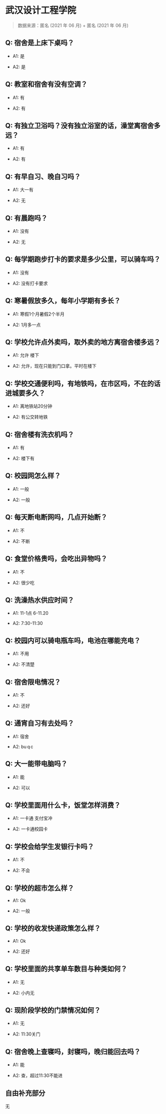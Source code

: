 # 武汉设计工程学院

> 数据来源：匿名 (2021 年 06 月) + 匿名 (2021 年 06 月)

## Q: 宿舍是上床下桌吗？

- A1: 是

- A2: 是

## Q: 教室和宿舍有没有空调？

- A1: 有

- A2: 有

## Q: 有独立卫浴吗？没有独立浴室的话，澡堂离宿舍多远？

- A1: 有

- A2: 有

## Q: 有早自习、晚自习吗？

- A1: 大一有

- A2: 无

## Q: 有晨跑吗？

- A1: 没有

- A2: 无

## Q: 每学期跑步打卡的要求是多少公里，可以骑车吗？

- A1: 没有

- A2: 没有打卡要求

## Q: 寒暑假放多久，每年小学期有多长？

- A1: 寒假1个月暑假2个半月

- A2: 1月多一点

## Q: 学校允许点外卖吗，取外卖的地方离宿舍楼多远？

- A1: 允许 楼下

- A2: 允许，现在只能到门口拿。平时在楼下

## Q: 学校交通便利吗，有地铁吗，在市区吗，不在的话进城要多久？

- A1: 离地铁站20分钟

- A2: 有公交转地铁

## Q: 宿舍楼有洗衣机吗？

- A1: 有

- A2: 楼下有

## Q: 校园网怎么样？

- A1: 一般

- A2: 一般

## Q: 每天断电断网吗，几点开始断？

- A1: 不

- A2: 不断

## Q: 食堂价格贵吗，会吃出异物吗？

- A1: 不

- A2: 很少吃

## Q: 洗澡热水供应时间？

- A1: 11-1点 6-11.20

- A2: 7:30-11:30

## Q: 校园内可以骑电瓶车吗，电池在哪能充电？

- A1: 不用

- A2: 不清楚

## Q: 宿舍限电情况？

- A1: 不

- A2: 还好

## Q: 通宵自习有去处吗？

- A1: 宿舍

- A2: bu q c

## Q: 大一能带电脑吗？

- A1: 能

- A2: 可以

## Q: 学校里面用什么卡，饭堂怎样消费？

- A1: 一卡通 支付宝冲

- A2: 一卡通校园卡

## Q: 学校会给学生发银行卡吗？

- A1: 不

- A2: 不会

## Q: 学校的超市怎么样？

- A1: Ok

- A2: 一般

## Q: 学校的收发快递政策怎么样？

- A1: Ok

- A2: 还好

## Q: 学校里面的共享单车数目与种类如何？

- A1: 无

- A2: 小内无

## Q: 现阶段学校的门禁情况如何？

- A1: 无

- A2: 11:30关门

## Q: 宿舍晚上查寝吗，封寝吗，晚归能回去吗？

- A1: 能

- A2: 查，超过11:30不能进

## 自由补充部分

无